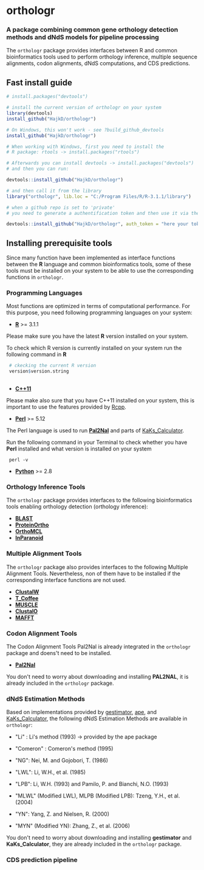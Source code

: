 orthologr
=========

### A package combining common gene orthology detection methods and dNdS models for pipeline processing 

The `orthologr` package provides interfaces between R and common bioinformatics tools
used to perform orthology inference, multiple sequence alignments, codon alignments, dNdS computations,
and CDS predictions.

## Fast install guide

```r
# install.packages("devtools")

# install the current version of orthologr on your system
library(devtools)
install_github("HajkD/orthologr")

# On Windows, this won't work - see ?build_github_devtools
install_github("HajkD/orthologr")

# When working with Windows, first you need to install the
# R package: rtools -> install.packages("rtools")

# Afterwards you can install devtools -> install.packages("devtools")
# and then you can run:

devtools::install_github("HajkD/orthologr")

# and then call it from the library
library("orthologr", lib.loc = "C:/Program Files/R/R-3.1.1/library")

# when a github repo is set to 'private'
# you need to generate a authentification token and then use it via the argument: 'auth_token'

devtools::install_github("HajkD/orthologr", auth_token = "here your token")

```

## Installing prerequisite tools

Since many function have been implemented as interface functions between
the __R__ language and common bioinformatics tools, some of these tools must
be installed on your system to be able to use the corresponding functions in `orthologr`.

### Programming Languages

Most functions are optimized in terms of computational performance.
For this purpose, you need following programming languages on your system:

 - [__R__](http://www.cran.r-project.org) >= 3.1.1
 
 Please make sure you have the latest __R__ version installed on your system.
 
 To check which R version is currently installed on your system run the following command in __R__
 
```r
 # ckecking the current R version
 version$version.string
 
```
 
 - [__C++11__](http://isocpp.org/about)
 
 Please make also sure that you have C++11 installed on your system,
 this is important to use the features provided by [Rcpp](http://cran.r-project.org/web/packages/Rcpp/index.html).
 
 - [__Perl__](https://www.perl.org) >= 5.12
 
 The Perl language is used to run [__Pal2Nal__](http://www.bork.embl.de/pal2nal/) and parts of
 [KaKs_Calculator](https://code.google.com/p/kaks-calculator/).
 
Run the following command in your Terminal to check whether you have __Perl__
installed and what version is installed on your system
 
```shell
 perl -v
```
 
 - [__Python__](https://www.python.org) >= 2.8


### Orthology Inference Tools

The `orthologr` package provides interfaces to the following bioinformatics tools 
enabling orthology detection (orthology inference):

 - [__BLAST__](http://blast.ncbi.nlm.nih.gov/Blast.cgi?PAGE_TYPE=BlastDocs&DOC_TYPE=Download])
 - [__ProteinOrtho__](https://www.bioinf.uni-leipzig.de/Software/proteinortho/)
 - [__OrthoMCL__](http://www.orthomcl.org/orthomcl/)
 - [__InParanoid__](http://inparanoid.sbc.su.se/cgi-bin/index.cgi)

### Multiple Alignment Tools

The `orthologr` package also provides interfaces to the following Multiple Alignment Tools.
Nevertheless, non of them have to be installed if the corresponding interface functions
are not used.

 - [__ClustalW__](http://www.clustal.org/clustal2/)
 - [__T_Coffee__](http://www.tcoffee.org/Projects/tcoffee/)
 - [__MUSCLE__](http://www.drive5.com/muscle/)
 - [__ClustalO__](http://www.clustal.org/omega/)
 - [__MAFFT__](http://mafft.cbrc.jp/alignment/software/)


### Codon Alignment Tools

The Codon Alignment Tools Pal2Nal is already integrated in the `orthologr` package
and doens't need to be installed.

 - [__Pal2Nal__](http://www.bork.embl.de/pal2nal/)

You don't need to worry about downloading and installing __PAL2NAL__, it is already included in the `orthologr` package.

### dNdS Estimation Methods

Based on implementations provided by [gestimator](http://molpopgen.org/software/libsequence.html), [ape](http://www.cran.r-project.org/web/packages/ape/index.html), and [KaKs_Calculator](https://code.google.com/p/kaks-calculator/),
the following dNdS Estimation Methods are available in `orthologr`:

 - "Li" : Li's method (1993) -> provided by the ape package

 - "Comeron" : Comeron's method (1995)

 - "NG": Nei, M. and Gojobori, T. (1986)

 - "LWL": Li, W.H., et al. (1985)

 - "LPB": Li, W.H. (1993) and Pamilo, P. and Bianchi, N.O. (1993)

 - "MLWL" (Modified LWL), MLPB (Modified LPB): Tzeng, Y.H., et al. (2004)

 - "YN": Yang, Z. and Nielsen, R. (2000)

 - "MYN" (Modified YN): Zhang, Z., et al. (2006)

You don't need to worry about downloading and installing __gestimator__ and __KaKs_Calculator__, they are already included in the `orthologr` package.



### CDS prediction pipeline







